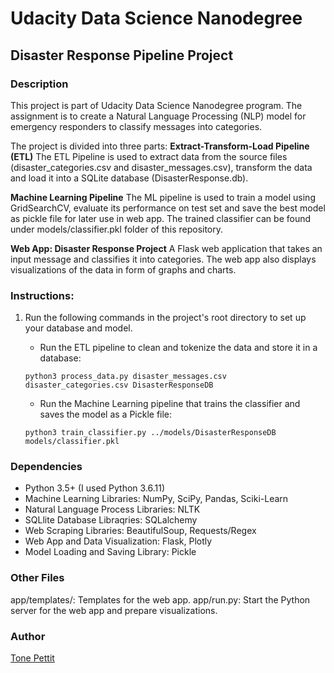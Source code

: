 # Udacity Data Science Nanodegree
## Disaster Response Pipeline Project 
### Description
This project is part of Udacity Data Science Nanodegree program. 
The assignment is to create a Natural Language Processing (NLP) model for emergency responders to classify messages into categories.

The project is divided into three parts: 
**Extract-Transform-Load Pipeline (ETL)**
The ETL Pipeline is used to extract data from the source files (disaster_categories.csv and disaster_messages.csv), transform the data and load it into a SQLite database (DisasterResponse.db).

**Machine Learning Pipeline** 
The ML pipeline is used to train a model using GridSearchCV, evaluate its performance on test set and save the best model as pickle file for later use in web app. The trained classifier can be found under models/classifier.pkl folder of this repository.

**Web App: Disaster Response Project** 
A Flask web application that takes an input message and classifies it into categories. The web app also displays visualizations of the data in form of graphs and charts.

### Instructions:
1) Run the following commands in the project's root directory to set up your database and model.
    - Run the ETL pipeline to clean and tokenize the data and store it in a database:
    
    ```python3 process_data.py disaster_messages.csv disaster_categories.csv DisasterResponseDB```
    
    - Run the Machine Learning pipeline that trains the classifier and saves the model as a Pickle file: 
    
    ```python3 train_classifier.py ../models/DisasterResponseDB models/classifier.pkl```

### Dependencies
- Python 3.5+ (I used Python 3.6.11)
- Machine Learning Libraries: NumPy, SciPy, Pandas, Sciki-Learn
- Natural Language Process Libraries: NLTK
- SQLlite Database Libraqries: SQLalchemy
- Web Scraping Libraries: BeautifulSoup, Requests/Regex
- Web App and Data Visualization: Flask, Plotly
- Model Loading and Saving Library: Pickle

### Other Files
app/templates/: Templates for the web app.
app/run.py: Start the Python server for the web app and prepare visualizations.

### Author 
[Tone Pettit](https://github.com/brothercast)
